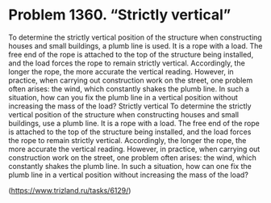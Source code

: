 # Problem 1360. “Strictly vertical”

To determine the strictly vertical position of the structure when constructing houses and small buildings, a plumb line is used. It is a rope with a load. The free end of the rope is attached to the top of the structure being installed, and the load forces the rope to remain strictly vertical. Accordingly, the longer the rope, the more accurate the vertical reading. However, in practice, when carrying out construction work on the street, one problem often arises: the wind, which constantly shakes the plumb line. In such a situation, how can you fix the plumb line in a vertical position without increasing the mass of the load? Strictly vertical To determine the strictly vertical position of the structure when constructing houses and small buildings, use a plumb line. It is a rope with a load. The free end of the rope is attached to the top of the structure being installed, and the load forces the rope to remain strictly vertical. Accordingly, the longer the rope, the more accurate the vertical reading. However, in practice, when carrying out construction work on the street, one problem often arises: the wind, which constantly shakes the plumb line. In such a situation, how can one fix the plumb line in a vertical position without increasing the mass of the load?

(https://www.trizland.ru/tasks/6129/)